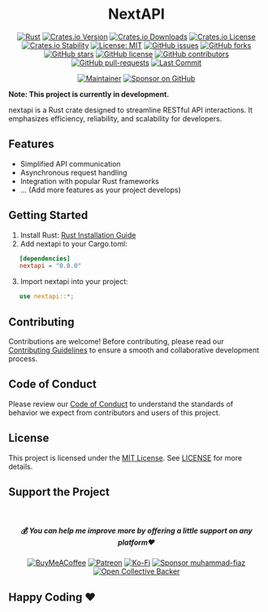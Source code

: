<div align="center">

# NextAPI

[![Rust](https://github.com/muhammad-fiaz/nextapi/actions/workflows/rust.yml/badge.svg)](https://github.com/muhammad-fiaz/nextapi/actions/workflows/rust.yml)
[![Crates.io Version](https://img.shields.io/crates/v/nextapi)](https://crates.io/crates/nextapi)
[![Crates.io Downloads](https://img.shields.io/crates/d/nextapi)](https://crates.io/crates/nextapi)
[![Crates.io License](https://img.shields.io/crates/l/nextapi)](https://opensource.org/licenses/MIT)
[![Crates.io Stability](https://img.shields.io/badge/Crates.io%20Stability-Stable-green)](https://crates.io/crates/nextapi)
[![License: MIT](https://img.shields.io/badge/License-MIT-blue.svg)](https://opensource.org/licenses/MIT)
[![GitHub issues](https://img.shields.io/github/issues/muhammad-fiaz/nextapi)](https://github.com/muhammad-fiaz/nextapi/issues)
[![GitHub forks](https://img.shields.io/github/forks/muhammad-fiaz/nextapi)](http://github.com/muhammad-fiaz/nextapi/network)
[![GitHub stars](https://img.shields.io/github/stars/muhammad-fiaz/nextapi)](http://github.com/muhammad-fiaz/nextapi/stargazers)
[![GitHub license](https://img.shields.io/github/license/muhammad-fiaz/nextapi)](https://github.com/muhammad-fiaz/nextapi/blob/master/LICENSE)
[![GitHub contributors](https://img.shields.io/github/contributors/muhammad-fiaz/nextapi)](https://github.com/muhammad-fiaz/nextapi/graphs/contributors)
[![GitHub pull-requests](https://img.shields.io/github/issues-pr/muhammad-fiaz/nextapi)](https://github.com/muhammad-fiaz/nextapi/pulls)
[![Last Commit](https://img.shields.io/github/last-commit/muhammad-fiaz/nextapi)](https://github.com/muhammad-fiaz/nextapi)

[![Maintainer](https://img.shields.io/badge/Maintainer-muhammad--fiaz-blue)](https://github.com/muhammad-fiaz)
[![Sponsor on GitHub](https://img.shields.io/badge/Sponsor%20on%20GitHub-Become%20a%20Sponsor-blue)](https://github.com/sponsors/muhammad-fiaz)

</div>

**Note: This project is currently in development.**

nextapi is a Rust crate designed to streamline RESTful API interactions. It emphasizes efficiency, reliability, and scalability for developers.

## Features
- Simplified API communication
- Asynchronous request handling
- Integration with popular Rust frameworks
- ... (Add more features as your project develops)

## Getting Started
1. Install Rust: [Rust Installation Guide](https://www.rust-lang.org/tools/install)
2. Add nextapi to your Cargo.toml:
```toml
   [dependencies]
   nextapi = "0.0.0"
```
3. Import nextapi into your project:
```rust
   use nextapi::*;
```


## Contributing
Contributions are welcome! Before contributing, please read our [Contributing Guidelines](CONTRIBUTING.md) to ensure a smooth and collaborative development process.

## Code of Conduct

Please review our [Code of Conduct](CODE_OF_CONDUCT.md) to understand the standards of behavior we expect from contributors and users of this project.

## License
This project is licensed under the [MIT License](). See [LICENSE](LICENSE) for more details.

## Support the Project
<br>
<div align="center">

<h5> <strong> 💰 You can help me improve more by offering a little support on any platform❤️</strong></h5>

[![BuyMeACoffee](https://img.shields.io/badge/Buy%20Me%20a%20Coffee-ffdd00?style=for-the-badge&logo=buy-me-a-coffee&logoColor=black)](https://buymeacoffee.com/muhammadfiaz) [![Patreon](https://img.shields.io/badge/Patreon-F96854?style=for-the-badge&logo=patreon&logoColor=white)](https://patreon.com/muhammadfiaz) [![Ko-Fi](https://img.shields.io/badge/Ko--fi-F16061?style=for-the-badge&logo=ko-fi&logoColor=white)](https://ko-fi.com/muhammadfiaz)
[![Sponsor muhammad-fiaz](https://img.shields.io/badge/Sponsor-%231EAEDB.svg?&style=for-the-badge&logo=GitHub-Sponsors&logoColor=white)](https://github.com/sponsors/muhammad-fiaz)
[![Open Collective Backer](https://img.shields.io/badge/Open%20Collective-Backer-%238CC84B?style=for-the-badge&logo=open-collective&logoColor=white)](https://opencollective.com/muhammadfiaz)
</div>



## Happy Coding ❤️
